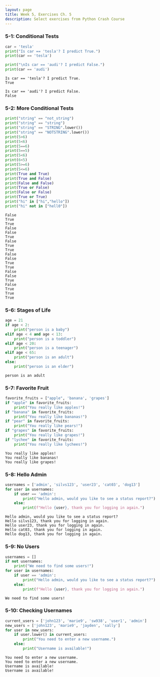 ```yaml
---
layout: page
title: Week 5, Exercises Ch. 5
description: Select exercises from Python Crash Course
---
```

### 5-1: Conditional Tests


```python
car = 'tesla'
print("Is car == 'tesla'? I predict True.")
print(car == 'tesla')

print("\nIs car == 'audi'? I predict False.")
print(car == 'audi')
```

    Is car == 'tesla'? I predict True.
    True
    
    Is car == 'audi'? I predict False.
    False


### 5-2: More Conditional Tests


```python
print("string" == "not_string")
print("string" == "string")
print("string" == "STRING".lower())
print("string" == "NOTSTRING".lower())
print(5>6)
print(5<6)
print(5==6)
print(5==5)
print(5<6)
print(6<5)
print(5>=6)
print(5<=6)
print(True and True)
print(True and False)
print(False and False)
print(True or False)
print(False or False)
print(True or True)
print("hi" in ["hi","hello"])
print("hi" not in ["hell0"])

```

    False
    True
    True
    False
    False
    True
    False
    True
    True
    False
    False
    True
    True
    False
    False
    True
    False
    True
    True
    True


### 5-6: Stages of Life


```python
age = 21
if age < 2:
    print("person is a baby")
elif age < 4 and age < 13:
    print("person is a toddler")
elif age < 20:
    print("person is a teenager")
elif age < 65:
    print("person is an adult")
else:
    print("person is an elder")
```

    person is an adult


### 5-7: Favorite Fruit


```python
favorite_fruits = ["apple", 'banana', 'grapes']
if "apple" in favorite_fruits:
    print("You really like apples!")
if "banana" in favorite_fruits:
    print("You really like bananas!")
if "pear" in favorite_fruits:
    print("You really like pears!")
if "grapes" in favorite_fruits:
    print("You really like grapes!")
if "lychee" in favorite_fruits:
    print("You really like lychees!")

```

    You really like apples!
    You really like bananas!
    You really like grapes!


### 5-8: Hello Admin


```python
usernames = ['admin', 'silvs123', 'user23', 'cat03', 'dog13']
for user in usernames:
    if user == 'admin':
        print("Hello admin, would you like to see a status report?")
    else:
        print(f"Hello {user}, thank you for logging in again.")
```

    Hello admin, would you like to see a status report?
    Hello silvs123, thank you for logging in again.
    Hello user23, thank you for logging in again.
    Hello cat03, thank you for logging in again.
    Hello dog13, thank you for logging in again.


### 5-9: No Users


```python
usernames = []
if not usernames:
    print("We need to find some users!")
for user in usernames:
    if user == 'admin':
        print("Hello admin, would you like to see a status report?")
    else:
        print(f"Hello {user}, thank you for logging in again.")
```

    We need to find some users!


### 5-10: Checking Usernames


```python
current_users = ['john123', 'marie9', 'sw938', 'user1', 'admin']
new_users = ['john123', 'marie9', 'jayden', 'sally']
for user in new_users:
    if user.lower() in current_users:
        print("You need to enter a new username.")
    else:
        print("Username is available!")
```

    You need to enter a new username.
    You need to enter a new username.
    Username is available!
    Username is available!



```python

```
